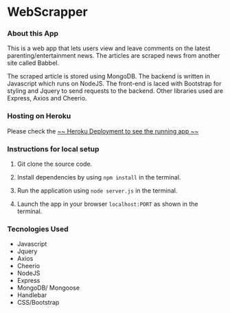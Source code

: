 # WebScrapper



### About this App
This is a web app that lets users view and leave comments on the latest parenting/entertainment news. The articles are  scraped news from another site called Babbel. 

The scraped article is stored using MongoDB. The backend is written in Javascript which runs on NodeJS. The front-end is laced with Bootstrap for styling and Jquery to send requests to the backend. Other libraries used are Express, Axios and Cheerio.

 
### Hosting on Heroku

  Please check the [~~ Heroku Deployment to see the running app ~~](https://mighty-garden-55111.herokuapp.com/)


### Instructions for local setup

1. Git clone the source code.
2. Install dependencies by using `npm install` in the terminal.

3. Run the application using `node server.js` in the terminal.

4. Launch the app in your browser `localhost:PORT` as shown in the terminal.


### Tecnologies Used

- Javascript
- Jquery
- Axios
- Cheerio
- NodeJS
- Express
- MongoDB/ Mongoose
- Handlebar
- CSS/Bootstrap
